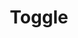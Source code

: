 ---
layout: pattern.njk
key: toggle-legacy_it
title: Toggle
parent: components-legacy_it
image: legacy/overview/toggle.webp
keywords: 
order: 310
availablelanguages: 
    - de
    - en
---